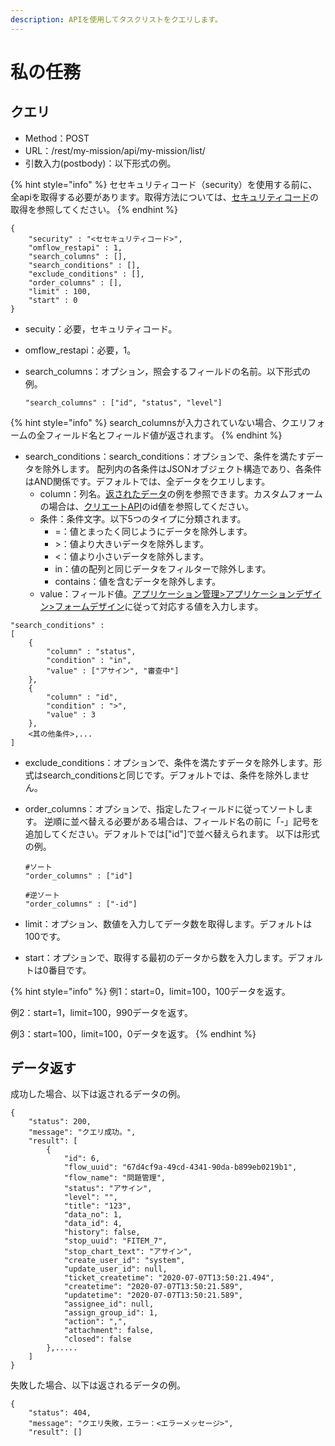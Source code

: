 ```yaml
---
description: APIを使用してタスクリストをクエリします。
---
```


# 私の任務

## クエリ

* Method：POST
* URL：/rest/my-mission/api/my-mission/list/
* 引数入力\(postbody\)：以下形式の例。

{% hint style="info" %}
セセキュリティコード（security）を使用する前に、全apiを取得する必要があります。取得方法については、[セキュリティコード](https://doc.omflow.com.tw/v/japan/api-jie-shao/an-quan-ma)の取得を参照してください。
{% endhint %}

```text
{
	"security" : "<セセキュリティコード>",
	"omflow_restapi" : 1,
	"search_columns" : [],
	"search_conditions" : [],
	"exclude_conditions" : [],
	"order_columns" : [],
	"limit" : 100,
	"start" : 0
}
```

* secuity：必要，セキュリティコード。
* omflow\_restapi：必要，1。
* search\_columns：オプション，照会するフィールドの名前。以下形式の例。

  ```text
  "search_columns" : ["id", "status", "level"]
  ```

{% hint style="info" %}
search\_columnsが入力されていない場合、クエリフォームの全フィールド名とフィールド値が返されます。
{% endhint %}

* search\_conditions：search\_conditions：オプションで、条件を満たすデータを除外します。 配列内の各条件はJSONオブジェクト構造であり、各条件はAND関係です。デフォルトでは、全データをクエリします。
  * column：列名。[返されたデータ](https://doc.omflow.com.tw/v/japan/api-jie-shao/wo-de-ren-wu#hui-chuan-zi-liao)の例を参照できます。カスタムフォームの場合は、[クリエートAPI](https://doc.omflow.com.tw/v/japan/api-jie-shao/kuai-su-kai-chan-tui-chan#kai-chan)のid値を参照してください。
  * 条件：条件文字。以下5つのタイプに分類されます。
    * =：値とまったく同じようにデータを除外します。
    * &gt;：値より大きいデータを除外します。
    * &lt;：値より小さいデータを除外します。
    * in：値の配列と同じデータをフィルターで除外します。
    * contains：値を含むデータを除外します。
  * value：フィールド値。[アプリケーション管理&gt;アプリケーションデザイン&gt;フォームデザイン](https://doc.omflow.com.tw/v/japan/5/6#xin-jian-bian-ji-liu-cheng-ye-mian-biao-chan-she-ji)に従って対応する値を入力します。

```text
"search_conditions" :
[
    {
        "column" : "status",
        "condition" : "in",
        "value" : ["アサイン", "審查中"]
    },
    {
        "column" : "id",
        "condition" : ">",
        "value" : 3
    },
    <其の他条件>,...
]
```

* exclude\_conditions：オプションで、条件を満たすデータを除外します。形式はsearch\_conditionsと同じです。デフォルトでは、条件を除外しません。
* order\_columns：オプションで、指定したフィールドに従ってソートします。 逆順に並べ替える必要がある場合は、フィールド名の前に「-」記号を追加してください。デフォルトでは\["id"\]で並べ替えられます。 以下は形式の例。

  ```text
  #ソート
  "order_columns" : ["id"]

  #逆ソート
  "order_columns" : ["-id"]
  ```

* limit：オプション、数値を入力してデータ数を取得します。デフォルトは100です。
* start：オプションで、取得する最初のデータから数を入力します。デフォルトは0番目です。

{% hint style="info" %}
例1：start=0，limit=100，100データを返す。

例2：start=1，limit=100，990データを返す。

例3：start=100，limit=100，0データを返す。
{% endhint %}

## データ返す

成功した場合、以下は返されるデータの例。

```text
{
    "status": 200,
    "message": "クエリ成功。",
    "result": [
        {
            "id": 6,
            "flow_uuid": "67d4cf9a-49cd-4341-90da-b899eb0219b1",
            "flow_name": "問題管理",
            "status": "アサイン",
            "level": "",
            "title": "123",
            "data_no": 1,
            "data_id": 4,
            "history": false,
            "stop_uuid": "FITEM_7",
            "stop_chart_text": "アサイン",
            "create_user_id": "system",
            "update_user_id": null,
            "ticket_createtime": "2020-07-07T13:50:21.494",
            "createtime": "2020-07-07T13:50:21.589",
            "updatetime": "2020-07-07T13:50:21.589",
            "assignee_id": null,
            "assign_group_id": 1,
            "action": ",",
            "attachment": false,
            "closed": false
        },.....
    ]
}
```

失敗した場合、以下は返されるデータの例。

```text
{
    "status": 404,
    "message": "クエリ失敗，エラー：<エラーメッセージ>",
    "result": []

```

